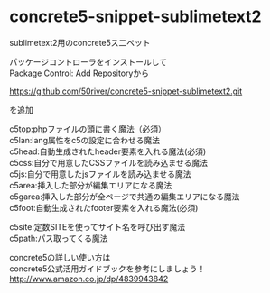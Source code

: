 concrete5-snippet-sublimetext2
==============================

sublimetext2用のconcrete5ス二ペット
  
パッケージコントローラをインストールして  
Package Control: Add Repositoryから  
  
https://github.com/50river/concrete5-snippet-sublimetext2.git  
  
を追加  

c5top:phpファイルの頭に書く魔法（必須）  
c5lan:lang属性をc5の設定に合わせる魔法  
c5head:自動生成されたheader要素を入れる魔法(必須)   
c5css:自分で用意したCSSファイルを読み込ませる魔法  
c5js:自分で用意したjsファイルを読み込ませる魔法  
c5area:挿入した部分が編集エリアになる魔法  
c5garea:挿入した部分が全ページで共通の編集エリアになる魔法  
c5foot:自動生成されたfooter要素を入れる魔法(必須)  
  
c5site:定数SITEを使ってサイト名を呼び出す魔法  
c5path:パス取ってくる魔法  
  
concrete5の詳しい使い方は  
concrete5公式活用ガイドブックを参考にしましょう！  
http://www.amazon.co.jp/dp/4839943842  
